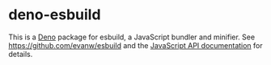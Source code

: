 # deno-esbuild

This is a [Deno](https://deno.land/) package for esbuild, a JavaScript bundler and minifier. See https://github.com/evanw/esbuild and the [JavaScript API documentation](https://esbuild.github.io/api/) for details.
